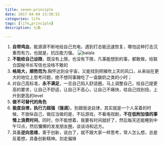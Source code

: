 ```yaml
---
title: seven-principle
date: 2017-04-04 13:58:52
categories: life
tags: [life,principle]
description: 七条

---
```


1. **自带鸡血**，能源源不断地给自己充电，遇到打击能迅速恢复，哪怕这种打击沉重而有力，也就是，抗压能力强。
![balala](http://onexs3cnv.bkt.clouddn.com/balalal)
2. **不能给自己设限**，既没有上限，也没有下限，凡事能想到的事，都敢做，给联合国秘书长写信也没啥不敢的
3. **格局大，顺势而为**.胸怀达到全宇宙，又能找到把猪吹上天的风口，从来站在更大的地位上思考问题，绝不想同事蹭吃了一盒酸奶之类的小时；
4. 对自己高标准，**永不满足**，一旦自己陷入舒适圈，马上调整自己，给自己提更高的要求，让自己不舒适，让自己不高心，让自己不痛快，给自己找别扭，上升到更高的level
5. **做不可替代的角色**
6. **极度自律，执行力超强（强调）**。别跟我说自律，其实就是一个人呆着的时候，不放纵自己，做应当做的是，不玩游戏，不看电视剧，**不在低附加值的事情上浪费时间**。同时，你不能想着，我要有时间就好了，然后每天还能睡到中午12点，然后慵懒的发发朋友圈，谈谈诗和远方。
7. 具备**逆向思维**，善于创新，说白了，就不跟大家一样思考，常人怎么想，总是反着想，具备创新精神。剑走偏锋

